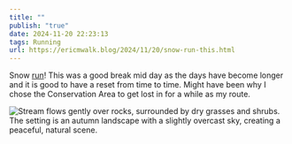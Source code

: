 ```yaml
---
title: ""
publish: "true"
date: 2024-11-20 22:23:13
tags: Running
url: https://ericmwalk.blog/2024/11/20/snow-run-this.html
---
```


Snow [run](https://strava.com/activities/12947905285)! This was a good break mid day as the days have become longer and it is good to have a reset from time to time. Might have been why I chose the Conservation Area to get lost in for a while as my route.

![Stream flows gently over rocks, surrounded by dry grasses and shrubs. The setting is an autumn landscape with a slightly overcast sky, creating a peaceful, natural scene.](https://ericmwalk.blog/uploads/2024/img-0880.jpeg)